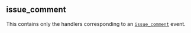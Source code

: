 ## issue_comment

This contains only the handlers corresponding to an [`issue_comment`](https://developer.github.com/v3/activity/events/types/#issuecommentevent) event.
